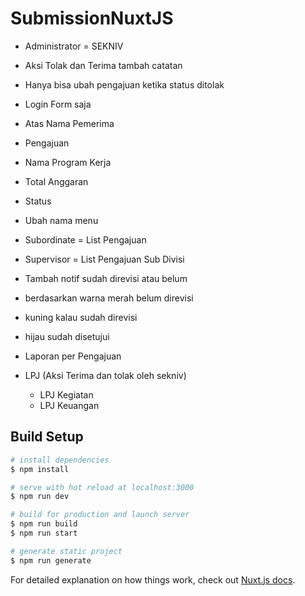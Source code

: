 # SubmissionNuxtJS
- Administrator = SEKNIV

- Aksi Tolak dan Terima tambah catatan

- Hanya bisa ubah pengajuan ketika status ditolak

- Login Form saja

- Atas Nama Pemerima

- Pengajuan 
- Nama Program Kerja
- Total Anggaran
- Status

- Ubah nama menu
- Subordinate = List Pengajuan
- Supervisor = List Pengajuan Sub Divisi

- Tambah notif sudah direvisi atau belum 
- berdasarkan warna merah belum direvisi
- kuning kalau sudah direvisi
- hijau sudah disetujui

- Laporan per Pengajuan

- LPJ (Aksi Terima dan tolak oleh sekniv)
    - LPJ Kegiatan
    - LPJ Keuangan

## Build Setup

```bash
# install dependencies
$ npm install

# serve with hot reload at localhost:3000
$ npm run dev

# build for production and launch server
$ npm run build
$ npm run start

# generate static project
$ npm run generate
```

For detailed explanation on how things work, check out [Nuxt.js docs](https://nuxtjs.org).